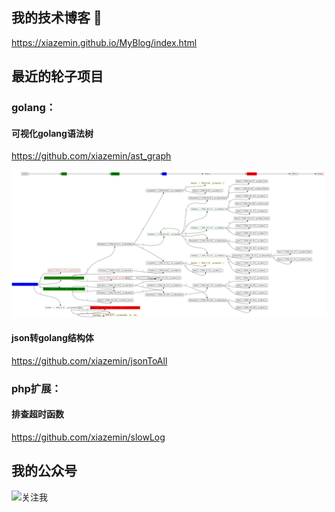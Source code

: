 ## 我的技术博客 👋
https://xiazemin.github.io/MyBlog/index.html

<!--
**xiazemin/xiazemin** is a ✨ _special_ ✨ repository because its `README.md` (this file) appears on your GitHub profile.

Here are some ideas to get you started:

- 🔭 I’m currently working on ...
- 🌱 I’m currently learning ...
- 👯 I’m looking to collaborate on ...
- 🤔 I’m looking for help with ...
- 💬 Ask me about ...
- 📫 How to reach me: ...
- 😄 Pronouns: ...
- ⚡ Fun fact: ...
-->

## 最近的轮子项目  

### golang：

#### 可视化golang语法树  

https://github.com/xiazemin/ast_graph  

![可视化语法树](https://github.com/xiazemin/ast_graph/blob/master/tree.svg) 

#### json转golang结构体  

https://github.com/xiazemin/jsonToAll   

### php扩展：

#### 排查超时函数

https://github.com/xiazemin/slowLog  

## 我的公众号
![关注我](https://mp.weixin.qq.com/mp/qrcode?scene=10000004&size=102&__biz=MzUxMDk3MTczMA==&mid=2247484879&idx=1&sn=00a04ae673f875071cd611445a9dc1b2&send_time=)

